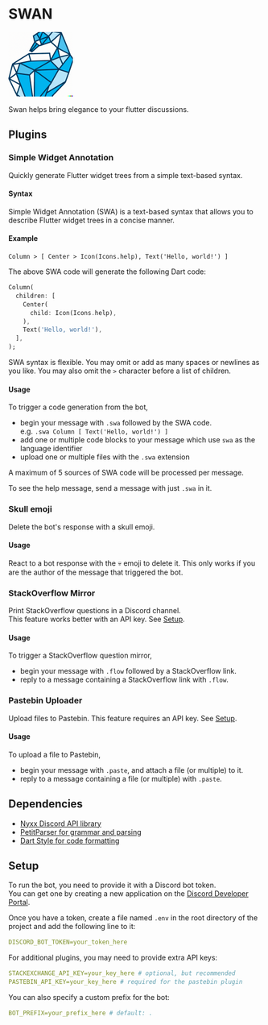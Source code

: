 # SWAN

<img src="assets/icon.png" width="128" height="128"/>

Swan helps bring elegance to your flutter discussions.

## Plugins

### Simple Widget Annotation

Quickly generate Flutter widget trees from a simple text-based syntax.

#### Syntax

Simple Widget Annotation (SWA) is a text-based syntax that allows you to describe Flutter widget trees in a concise manner.

#### Example

```plaintext
Column > [ Center > Icon(Icons.help), Text('Hello, world!') ]
```

The above SWA code will generate the following Dart code:

```dart
Column(
  children: [
    Center(
      child: Icon(Icons.help),
    ),
    Text('Hello, world!'),
  ],
);
```

SWA syntax is flexible.
You may omit or add as many spaces or newlines as you like.
You may also omit the `>` character before a list of children.

#### Usage

To trigger a code generation from the bot,

- begin your message with `.swa` followed by the SWA code.  
  e.g. `.swa Column [ Text('Hello, world!') ]`
- add one or multiple code blocks to your message which use `swa` as the language identifier
- upload one or multiple files with the `.swa` extension

A maximum of 5 sources of SWA code will be processed per message.

To see the help message, send a message with just `.swa` in it.

### Skull emoji

Delete the bot's response with a skull emoji.

#### Usage

React to a bot response with the 💀 emoji to delete it.
This only works if you are the author of the message that triggered the bot.

### StackOverflow Mirror

Print StackOverflow questions in a Discord channel.  
This feature works better with an API key. See [Setup](#setup).

#### Usage

To trigger a StackOverflow question mirror,

- begin your message with `.flow` followed by a StackOverflow link.
- reply to a message containing a StackOverflow link with `.flow`.

### Pastebin Uploader

Upload files to Pastebin.
This feature requires an API key. See [Setup](#setup).

#### Usage

To upload a file to Pastebin,

- begin your message with `.paste`, and attach a file (or multiple) to it.
- reply to a message containing a file (or multiple) with `.paste`.

## Dependencies

- [Nyxx Discord API library](https://pub.dev/packages/nyxx)
- [PetitParser for grammar and parsing](https://pub.dev/packages/petitparser)
- [Dart Style for code formatting](https://pub.dev/packages/dart_style)

## Setup

To run the bot, you need to provide it with a Discord bot token.  
You can get one by creating a new application on the [Discord Developer Portal](https://discord.com/developers/applications).

Once you have a token, create a file named `.env` in the root directory of the project and add the following line to it:

```yml
DISCORD_BOT_TOKEN=your_token_here
```

For additional plugins, you may need to provide extra API keys:

```yml
STACKEXCHANGE_API_KEY=your_key_here # optional, but recommended
PASTEBIN_API_KEY=your_key_here # required for the pastebin plugin
```

You can also specify a custom prefix for the bot:

```yml
BOT_PREFIX=your_prefix_here # default: .
```
